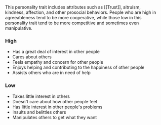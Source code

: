 This personality trait includes attributes such as [[Trust]], altruism, kindness, affection, and other prosocial behaviors. People who are high in agreeableness tend to be more cooperative, while those low in this personality trait tend to be more competitive and sometimes even manipulative.

### High
- Has a great deal of interest in other people
- Cares about others
- Feels empathy and concern for other people
- Enjoys helping and contributing to the happiness of other people
- Assists others who are in need of help

### Low
- Takes little interest in others
- Doesn't care about how other people feel
- Has little interest in other people's problems
- Insults and belittles others
- Manipulates others to get what they want
